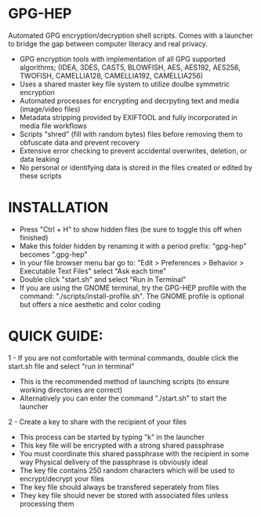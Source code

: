 # GPG-HEP
Automated GPG encryption/decryption shell scripts. Comes with a launcher to bridge the gap between computer literacy and real privacy.
- GPG encryption tools with implementation of all GPG supported algorithms; 
  (IDEA, 3DES, CAST5, BLOWFISH, AES, AES192, AES256, TWOFISH, CAMELLIA128, CAMELLIA192, CAMELLIA256)
- Uses a shared master key file system to utilize doulbe symmetric encryption
- Automated processes for encrypting and decrpyting text and media (image/video files)
- Metadata stripping provided by EXIFTOOL and fully incorporated in media file workflows
- Scripts "shred" (fill with random bytes) files before removing them to obfuscate data and prevent recovery
- Extensive error checking to prevent accidental overwrites, deletion, or data leaking
- No personal or identifying data is stored in the files created or edited by these scripts

# INSTALLATION
- Press "Ctrl + H" to show hidden files (be sure to toggle this off when finished)
- Make this folder hidden by renaming it with a period prefix: 
  "gpg-hep" becomes ".gpg-hep"
- In your file browser menu bar go to:
  "Edit > Preferences > Behavior > Executable Text Files" select "Ask each time"
- Double click "start.sh" and select "Run in Terminal"
- If you are using the GNOME terminal, try the GPG-HEP profile with the command:
  "./scripts/install-profile.sh". 
  The GNOME profile is optional but offers a nice aesthetic and color coding

# QUICK GUIDE:
1 - If you are not comfortable with terminal commands, double click the start.sh file and select "run in terminal"
  - This is the recommended method of launching scripts (to ensure working directories are correct)
  - Alternatively you can enter the command "./start.sh" to start the launcher

2 - Create a key to share with the recipient of your files
  - This process can be started by typing "k" in the launcher
  - This key file will be encrypted with a strong shared passphrase
  - You must coordinate this shared passphrase with the recipient in some way
    Physical delivery of the passphrase is obviously ideal
  - The key file contains 250 random characters which will be used to encrypt/decrypt your files
  - The key file should always be transfered seperately from files
  - They key file should never be stored with associated files unless processing them
